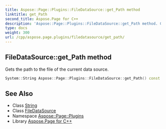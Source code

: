 ```yaml
---
title: Aspose::Page::Plugins::FileDataSource::get_Path method
linktitle: get_Path
second_title: Aspose.Page for C++
description: 'Aspose::Page::Plugins::FileDataSource::get_Path method. Gets the path to the file of the current data source in C++.'
type: docs
weight: 300
url: /cpp/aspose.page.plugins/filedatasource/get_path/
---
```

## FileDataSource::get_Path method


Gets the path to the file of the current data source.

```cpp
System::String Aspose::Page::Plugins::FileDataSource::get_Path() const
```

## See Also

* Class [String](../../../system/string/)
* Class [FileDataSource](../)
* Namespace [Aspose::Page::Plugins](../../)
* Library [Aspose.Page for C++](../../../)
